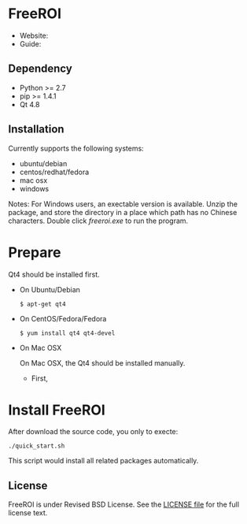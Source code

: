 FreeROI
=======

* Website: 
* Guide:

Dependency
----------
- Python >= 2.7
- pip >= 1.4.1
- Qt 4.8

Installation
------------------
Currently supports the following systems:

* ubuntu/debian
* centos/redhat/fedora
* mac osx
* windows

Notes: For Windows users, an exectable version is available. Unzip the package,
and store the directory in a place which path has no Chinese characters. Double
click *freeroi.exe* to run the program.

Prepare
=======

Qt4 should be installed first.

* On Ubuntu/Debian

  ```
  $ apt-get qt4
  ```

* On CentOS/Fedora/Fedora
  ```
  $ yum install qt4 qt4-devel
  ```

* On Mac OSX

  On Mac OSX, the Qt4 should be installed manually.

  - First, 

Install FreeROI
===============

After download the source code, you only to execte:

```
./quick_start.sh
```

This script would install all related packages automatically.


License
-------
FreeROI is under Revised BSD License.
See the [LICENSE file](https://github.com/BNUCNL/FreeROI/blob/master/LICENSE) for the full license text.

